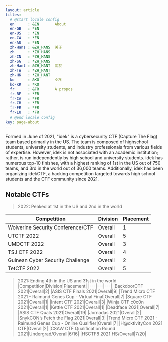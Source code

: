 ```yaml
---
layout: article
titles:
  # @start locale config
  en      : &EN       About
  en-GB   : *EN
  en-US   : *EN
  en-CA   : *EN
  en-AU   : *EN
  zh-Hans : &ZH_HANS  关于
  zh      : *ZH_HANS
  zh-CN   : *ZH_HANS
  zh-SG   : *ZH_HANS
  zh-Hant : &ZH_HANT  關於
  zh-TW   : *ZH_HANT
  zh-HK   : *ZH_HANT
  ko      : &KO       소개
  ko-KR   : *KO
  fr      : &FR       À propos
  fr-BE   : *FR
  fr-CA   : *FR
  fr-CH   : *FR
  fr-FR   : *FR
  fr-LU   : *FR
  # @end locale config
key: page-about
---
```


Formed in June of 2021, "idek" is a cybersecurity CTF (Capture The Flag) team based primarily in the US. The team is composed of highschool students, university students, and industry professionals from various fields of expertise. However, idek is not associated with an academic institution; rather, is run independently by high school and university students. idek has numerous top-10 finishes, with a highest ranking of 1st in the US out of 750 teams, and 3rd in the world out of 36,000 teams. Additionally, idek has been organizing idekCTF, a hacking competition targeted towards high school students and the CTF community since 2021.

## Notable CTFs
> 2022: Peaked at 1st in the US and 2nd in the world

|Competition|Division|Placement|
|---|---|---|
|Wolverine Security Conference/CTF|Overall|1|
|UTCTF 2022|Overall|5|
|UMDCTF 2022|Overall|3|
|TSJ CTF 2022|Overall|4|
|Guinean Cyber Security Challenge|Overall|2|
|TetCTF 2022|Overall|5|

> 2021: Ending 4th in the US and 31st in the world
|Competition|Division|Placement|
|---|---|---|
|BackdoorCTF 2021|Overall|2|
|ASIS CTF Finals 2021|Overall|9|
|Trend Micro CTF 2021 - Raimund Genes Cup - Virtual Final|Overall|7|
|Square CTF 2021|Overall|1|
|Intent CTF 2021|Overall|3|
|Winja CTF c0c0n 2021|Overall|1|
|Kettle CTF 2021|Overall|1|
|Deadface 2021|Overall|7|
|ASIS CTF Quals 2021|Overall|19|
|Jornadas 2021|Overall|2|
|SnykCON’s Fetch the Flag 2021|Overall|3|
|Trend Micro CTF 2021 - Raimund Genes Cup - Online Qualifier|Overall|7|
|H@cktivityCon 2021 CTF|Overall|2|
|CSAW CTF Qualification Round 2021|Undergrad/Overall|6/16|
|HSCTF8 2021|HS/Overall|7/20|
